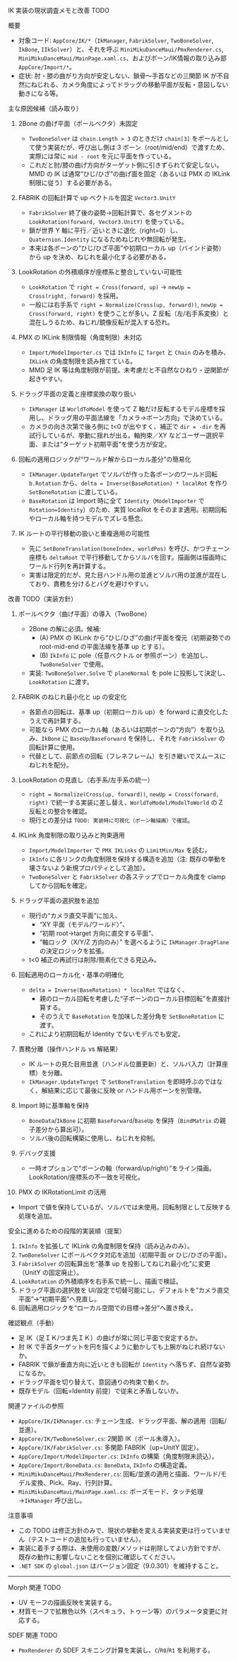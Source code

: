 IK 実装の現状調査メモと改善 TODO

概要
- 対象コード: `AppCore/IK/*`（`IkManager`, `FabrikSolver`, `TwoBoneSolver`, `IkBone`, `IIkSolver`）と、それを呼ぶ `MiniMikuDanceMaui/PmxRenderer.cs`, `MiniMikuDanceMaui/MainPage.xaml.cs`、およびボーン/IK情報の取り込み部 `AppCore/Import/*`。
- 症状: 肘・膝の曲がり方向が安定しない、鎖骨～手首などの三関節 IK が不自然にねじれる、カメラ角度によってドラッグの移動平面が反転・意図しない動きになる等。

主な原因候補（読み取り）
1) 2Bone の曲げ平面（ポールベクタ）未固定
   - `TwoBoneSolver` は `chain.Length > 3` のときだけ `chain[3]` をポールとして使う実装だが、呼び出し側は 3 ボーン（root/mid/end）で渡すため、実際には常に `mid - root` を元に平面を作っている。
   - これだと肘/膝の曲げ方向がターゲット側に引きずられて安定しない。MMD の IK は通常“ひじ/ひざ”の曲げ面を固定（あるいは PMX の IKLink 制限に従う）する必要がある。

2) FABRIK の回転計算で up ベクトルを固定 `Vector3.UnitY`
   - `FabrikSolver` 終了後の姿勢→回転計算で、各セグメントの `LookRotation(forward, Vector3.UnitY)` を使っている。
   - 鎖が世界 Y 軸に平行／近いときに退化（right=0）し、`Quaternion.Identity` になるためねじれや無回転が発生。
   - 本来は各ボーンの“ひじ/ひざ平面”や初期ローカル up（バインド姿勢）から up を決め、ねじれを最小化する必要がある。

3) LookRotation の外積順序が座標系と整合していない可能性
   - `LookRotation` で `right = Cross(forward, up)` → `newUp = Cross(right, forward)` を採用。
   - 一般には右手系で `right = Normalize(Cross(up, forward))`, `newUp = Cross(forward, right)` を使うことが多い。Z 反転（左/右手系変換）と混在しうるため、ねじれ/鏡像反転が混入する恐れ。

4) PMX の IKLink 制限情報（角度制限）未対応
   - `Import/ModelImporter.cs` では `IkInfo` に `Target` と `Chain` のみを積み、`IKLink` の角度制限を読み捨てている。
   - MMD 足 IK 等は角度制限が前提。未考慮だと不自然なひねり・逆関節が起きやすい。

5) ドラッグ平面の定義と座標変換の取り扱い
   - `IkManager` は `WorldToModel` を使って Z 軸だけ反転するモデル座標を採用し、ドラッグ用の平面法線を「カメラ→ボーン方向」で決めている。
   - カメラの向き次第で後ろ側に t<0 が出やすく、補正で `dir = -dir` を再試行しているが、挙動に揺れが出る。軸拘束／XY などユーザー選択平面、または“ターゲット初期平面”を使う方が安定。

6) 回転の適用ロジックが“ワールド解からローカル差分”の簡易化
   - `IkManager.UpdateTarget` でソルバが作った各ボーンのワールド回転 `b.Rotation` から、`delta = Inverse(BaseRotation) * localRot` を作り `SetBoneRotation` に渡している。
   - `BaseRotation` は Import 時に全て `Identity`（`ModelImporter` で `Rotation=Identity`）のため、実質 localRot をそのまま適用。初期回転やローカル軸を持つモデルでズレる懸念。

7) IK ルートの平行移動の扱いと重複適用の可能性
   - 先に `SetBoneTranslation(boneIndex, worldPos)` を呼び、かつチェーン座標も `deltaRoot` で平行移動してからソルバを回す。描画側は描画時にワールド行列を再計算する。
   - 実害は限定的だが、見た目ハンドル用の並進とソルバ用の並進が混在しており、責務を分けるとバグを避けやすい。

改善 TODO（実装方針）
1) ポールベクタ（曲げ平面）の導入（TwoBone）
   - 2Bone の解に必須。候補:
     - (A) PMX の IKLink から“ひじ/ひざ”の曲げ平面を復元（初期姿勢での root-mid-end の平面法線を基準 up とする）。
     - (B) `IkInfo` に pole（任意ベクトル or 参照ボーン）を追加し、`TwoBoneSolver` で使用。
   - 実装: `TwoBoneSolver.Solve` で `planeNormal` を pole に投影して決定し、`LookRotation` に渡す。

2) FABRIK のねじれ最小化と up の安定化
   - 各節点の回転は、基準 up（初期ローカル up）を forward に直交化したうえで再計算する。
   - 可能なら PMX のローカル軸（あるいは初期ボーンの“方向”）を取り込み、`IkBone` に `BaseUp`/`BaseForward` を保持し、それを `FabrikSolver` の回転計算に使用。
   - 代替として、前節点の回転（フレネフレーム）を引き継いでスムースにねじれを配分。

3) LookRotation の見直し（右手系/左手系の統一）
   - `right = Normalize(Cross(up, forward))`, `newUp = Cross(forward, right)` で統一する実装に差し替え、`WorldToModel/ModelToWorld` の Z 反転との整合を確認。
   - 現行との差分は `TODO: 実装時に可視化（ボーン軸描画）で確認`。

4) IKLink 角度制限の取り込みと拘束適用
   - `Import/ModelImporter` で `PMX IKLinks` の `LimitMin/Max` を読む。
   - `IkInfo` に各リンクの角度制限を保持する構造を追加（注: 既存の挙動を壊さないよう新規プロパティとして追加）。
   - `TwoBoneSolver` と `FabrikSolver` の各ステップでローカル角度を clamp してから回転を確定。

5) ドラッグ平面の選択肢を追加
   - 現行の“カメラ直交平面”に加え、
     - “XY 平面（モデル/ワールド）”、
     - “初期 root→target 方向に直交する平面”、
     - “軸ロック（X/Y/Z 方向のみ）”
     を選べるように `IkManager.DragPlane` の決定ロジックを拡張。
   - t<0 補正の再試行は削除/簡素化できる見込み。

6) 回転適用のローカル化・基準の明確化
   - `delta = Inverse(BaseRotation) * localRot` ではなく、
     - 親のローカル回転を考慮した“子ボーンのローカル目標回転”を直接計算する。
     - そのうえで `BaseRotation` を加味した差分角を `SetBoneRotation` に渡す。
   - これにより初期回転が Identity でないモデルでも安定。

7) 責務分離（操作ハンドル vs 解結果）
   - IK ルートの見た目用並進（ハンドル位置更新）と、ソルバ入力（計算座標）を分離。
   - `IkManager.UpdateTarget` で `SetBoneTranslation` を即時呼ぶのではなく、解結果に応じて最後に反映 or ハンドル用ボーンを別管理。

8) Import 時に基準軸を保持
   - `BoneData`/`IkBone` に初期 `BaseForward`/`BaseUp` を保持（`BindMatrix` の親子差分から算出可）。
   - ソルバ後の回転構築に使用し、ねじれを抑制。

9) デバッグ支援
   - 一時オプションで“ボーンの軸（forward/up/right）”をライン描画。LookRotation/座標系の不一致を可視化。

10) PMX の IKRotationLimit の活用
   - Import で値を保持しているが、ソルバでは未使用。回転制限として反映する処理を追加。

安全に進めるための段階的実装順（提案）
1. `IkInfo` を拡張して IKLink の角度制限を保持（読み込みのみ）。
2. `TwoBoneSolver` にポールベクタ対応を追加（初期平面 or ひじ/ひざの平面）。
3. `FabrikSolver` の回転算出を“基準 up を投影してねじれ最小化”に変更（UnitY の固定廃止）。
4. `LookRotation` の外積順序を右手系で統一し、描画で検証。
5. ドラッグ平面の選択肢を UI/設定で切替可能にし、デフォルトを“カメラ直交平面”→“初期平面”へ見直し。
6. 回転適用ロジックを“ローカル空間での目標→差分”へ置き換え。

確認観点（手動）
- 足 IK（足ＩＫ/つま先ＩＫ）の曲げが常に同じ平面で安定するか。
- 肘 IK で手首ターゲットを円を描くように動かしても上腕がねじれ続けないか。
- FABRIK で鎖が垂直方向に近いときも回転が `Identity` へ落ちず、自然な姿勢になるか。
- ドラッグ平面を切り替えて、意図通りの拘束で動くか。
- 既存モデル（回転=Identity 前提）で従来と矛盾しないか。

関連ファイルの参照
- `AppCore/IK/IkManager.cs`: チェーン生成、ドラッグ平面、解の適用（回転/並進）。
- `AppCore/IK/TwoBoneSolver.cs`: 2関節 IK（ポール未導入）。
- `AppCore/IK/FabrikSolver.cs`: 多関節 FABRIK（up=UnitY 固定）。
- `AppCore/Import/ModelImporter.cs`: `IkInfo` の構築（角度制限未読込）。
- `AppCore/Import/BoneData.cs`: `BoneData`, `IkInfo` の構造定義。
- `MiniMikuDanceMaui/PmxRenderer.cs`: 回転/並進の適用と描画、ワールド/モデル変換、Pick、Ray、行列計算。
- `MiniMikuDanceMaui/MainPage.xaml.cs`: ポーズモード、タッチ処理→`IkManager` 呼び出し。

注意事項
- この TODO は修正方針のみで、現状の挙動を変える実装変更は行っていません（テストコードの追加も行っていません）。
- 実装に着手する際は、未使用の変数/メソッドは削除してよい方針ですが、既存の動作に影響しないことを個別に確認してください。
- `.NET SDK` の `global.json` はバージョン固定（9.0.301）を維持すること。

---

Morph 関連 TODO
- UV モーフの描画反映を実装する。
- 材質モーフで拡散色以外（スペキュラ、トゥーン等）のパラメータ変更に対応する。

SDEF 関連 TODO
- `PmxRenderer` の SDEF スキニング計算を実装し、`C`/`R0`/`R1` を利用する。
